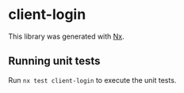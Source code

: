 # client-login

This library was generated with [Nx](https://nx.dev).

## Running unit tests

Run `nx test client-login` to execute the unit tests.
